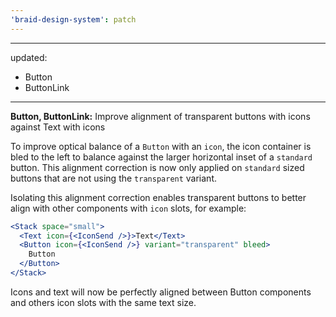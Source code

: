 ```yaml
---
'braid-design-system': patch
---
```


---
updated:
  - Button
  - ButtonLink
---

**Button, ButtonLink:** Improve alignment of transparent buttons with icons against Text with icons

To improve optical balance of a `Button` with an `icon`, the icon container is bled to the left to balance against the larger horizontal inset of a `standard` button.
This alignment correction is now only applied on `standard` sized buttons that are not using the `transparent` variant.

Isolating this alignment correction enables transparent buttons to better align with other components with `icon` slots, for example:

```jsx
<Stack space="small">
  <Text icon={<IconSend />}>Text</Text>
  <Button icon={<IconSend />} variant="transparent" bleed>
    Button
  </Button>
</Stack>
```

Icons and text will now be perfectly aligned between Button components and others icon slots with the same text size.
